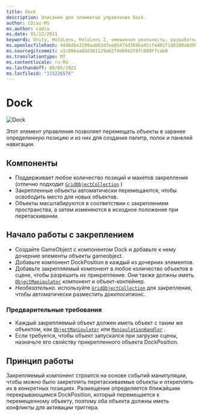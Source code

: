 ```yaml
---
title: Dock
description: Описание для элементов управления Dock.
author: CDiaz-MS
ms.author: cadia
ms.date: 01/12/2021
keywords: Unity, HoloLens, HoloLens 2, смешанная реальность, разработка, MRTK
ms.openlocfilehash: 4446dbe3199aab63d7ee85474d3696a45cf4401f1d8100a8d99885a7265c7fe2
ms.sourcegitcommit: a1c086aa83d381129e62f9d8942f0fc889ffcab0
ms.translationtype: MT
ms.contentlocale: ru-RU
ms.lasthandoff: 08/05/2021
ms.locfileid: "115226576"
---
```

# <a name="dock"></a>Dock

![Dock](../images/dock/MRTK_UX_Dock_Main.png)

Этот элемент управления позволяет перемещать объекты в заранее определенную позицию и из них для создания палитр, полок и панелей навигации.

## <a name="features"></a>Компоненты

- Поддерживает любое количество позиций и макетов закрепления (отлично подходит [`GridObjectCollection`](xref:Microsoft.MixedReality.Toolkit.Utilities.GridObjectCollection) )
- Закрепленные объекты автоматически перемещаются, чтобы освободить место для новых объектов.
- Объекты масштабируются в соответствии с закреплением пространства, а затем изменяются в исходное положение при перетаскивании.

## <a name="getting-started-with-dock"></a>Начало работы с закреплением

- Создайте GameObject с компонентом Dock и добавьте к нему дочерние элементы объекты gameobject.
- Добавьте компонент DockPosition в каждый из дочерних элементов.
- Добавьте закрепляемый компонент в любое количество объектов в сцене, чтобы разрешить их прикрепление. Они также должны иметь [`ObjectManipulator`](xref:Microsoft.MixedReality.Toolkit.UI.ObjectManipulator) компонент и объект-контейнер.
- *Необязательно.* используйте [`GridObjectCollection`](xref:Microsoft.MixedReality.Toolkit.Utilities.GridObjectCollection) для закрепления, чтобы автоматически разместить доккпоситионс.

### <a name="prerequisites"></a>Предварительные требования

- Каждый закрепляемый объект должен иметь объект с таким же объектом, как [`ObjectManipulator`](xref:Microsoft.MixedReality.Toolkit.UI.ObjectManipulator) или [`ManipulationHandler`](xref:Microsoft.MixedReality.Toolkit.UI.ManipulationHandler) .
- Если требуется, чтобы объект запускался при загрузке сцены, назначьте его свойству прикрепленного объекта DockPosition.

## <a name="how-it-works"></a>Принцип работы

Закрепляемый компонент строится на основе событий манипуляции, чтобы можно было закреплять перетаскиваемые объекты и откреплять их в конкретных позициях. Размещение определяется ближайшим перекрывающимся DockPosition, который перемещается к перемещенному объекту, поэтому оба объекта должны иметь конфликты для активации триггера.
